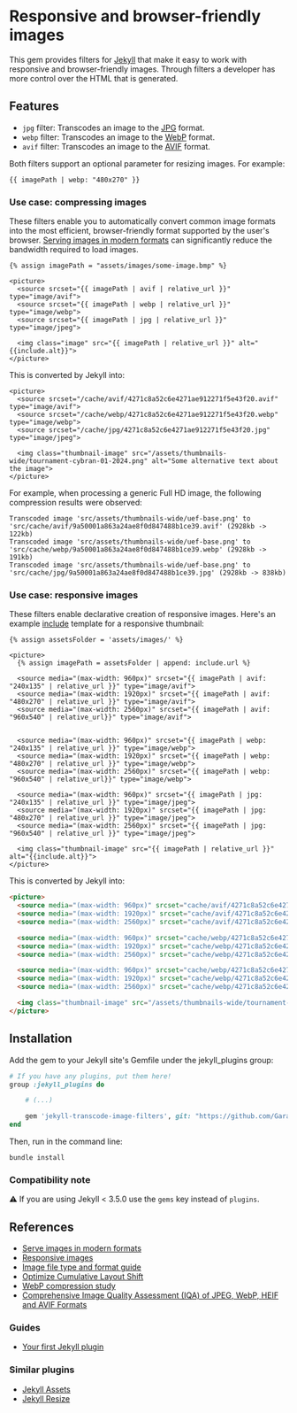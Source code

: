 # Responsive and browser-friendly images

This gem provides filters for [Jekyll](https://jekyllrb.com/) that make it easy to work with responsive and browser-friendly images. Through filters a developer has more control over the HTML that is generated.

## Features

- `jpg` filter: Transcodes an image to the [JPG](https://en.wikipedia.org/wiki/JPEG) format.
- `webp` filter: Transcodes an image to the [WebP](https://en.wikipedia.org/wiki/WebP) format.
- `avif` filter: Transcodes an image to the [AVIF](https://en.wikipedia.org/wiki/AVIF) format.
  
Both filters support an optional parameter for resizing images. For example:

```liquid
{{ imagePath | webp: "480x270" }}
```

### Use case: compressing images

These filters enable you to automatically convert common image formats into the most efficient, browser-friendly format supported by the user's browser. [Serving images in modern formats](https://developer.chrome.com/docs/lighthouse/performance/uses-webp-images/) can significantly reduce the bandwidth required to load images.

```liquid
{% assign imagePath = "assets/images/some-image.bmp" %}

<picture>
  <source srcset="{{ imagePath | avif | relative_url }}" type="image/avif">
  <source srcset="{{ imagePath | webp | relative_url }}" type="image/webp">
  <source srcset="{{ imagePath | jpg | relative_url }}" type="image/jpeg">

  <img class="image" src="{{ imagePath | relative_url }}" alt="{{include.alt}}">
</picture>
```

This is converted by Jekyll into:

```liquid
<picture>
  <source srcset="/cache/avif/4271c8a52c6e4271ae912271f5e43f20.avif" type="image/avif">
  <source srcset="/cache/webp/4271c8a52c6e4271ae912271f5e43f20.webp" type="image/webp">
  <source srcset="/cache/jpg/4271c8a52c6e4271ae912271f5e43f20.jpg" type="image/jpeg">

  <img class="thumbnail-image" src="/assets/thumbnails-wide/tournament-cybran-01-2024.png" alt="Some alternative text about the image">
</picture>
```

For example, when processing a generic Full HD image, the following compression results were observed:

```
Transcoded image 'src/assets/thumbnails-wide/uef-base.png' to 'src/cache/avif/9a50001a863a24ae8f0d847488b1ce39.avif' (2928kb -> 122kb)
Transcoded image 'src/assets/thumbnails-wide/uef-base.png' to 'src/cache/webp/9a50001a863a24ae8f0d847488b1ce39.webp' (2928kb -> 191kb)
Transcoded image 'src/assets/thumbnails-wide/uef-base.png' to 'src/cache/jpg/9a50001a863a24ae8f0d847488b1ce39.jpg' (2928kb -> 838kb)
```

### Use case: responsive images

These filters enable declarative creation of responsive images. Here's an example [include](https://jekyllrb.com/docs/includes/) template for a responsive thumbnail:

```liquid
{% assign assetsFolder = 'assets/images/' %}

<picture>
  {% assign imagePath = assetsFolder | append: include.url %}
  
  <source media="(max-width: 960px)" srcset="{{ imagePath | avif: "240x135" | relative_url }}" type="image/avif">
  <source media="(max-width: 1920px)" srcset="{{ imagePath | avif: "480x270" | relative_url }}" type="image/avif">
  <source media="(max-width: 2560px)" srcset="{{ imagePath | avif: "960x540" | relative_url}}" type="image/avif">


  <source media="(max-width: 960px)" srcset="{{ imagePath | webp: "240x135" | relative_url }}" type="image/webp">
  <source media="(max-width: 1920px)" srcset="{{ imagePath | webp: "480x270" | relative_url }}" type="image/webp">
  <source media="(max-width: 2560px)" srcset="{{ imagePath | webp: "960x540" | relative_url}}" type="image/webp">

  <source media="(max-width: 960px)" srcset="{{ imagePath | jpg: "240x135" | relative_url }}" type="image/jpeg">
  <source media="(max-width: 1920px)" srcset="{{ imagePath | jpg: "480x270" | relative_url }}" type="image/jpeg">
  <source media="(max-width: 2560px)" srcset="{{ imagePath | jpg: "960x540" | relative_url }}" type="image/jpeg">

  <img class="thumbnail-image" src="{{ imagePath | relative_url }}" alt="{{include.alt}}">
</picture>
```

This is converted by Jekyll into:

```html
<picture>
  <source media="(max-width: 960px)" srcset="cache/avif/4271c8a52c6e4271ae912271f5e43f20-240x135.avif" type="image/avif">
  <source media="(max-width: 1920px)" srcset="cache/avif/4271c8a52c6e4271ae912271f5e43f20-480x270.avif" type="image/avif">
  <source media="(max-width: 2560px)" srcset="cache/avif/4271c8a52c6e4271ae912271f5e43f20-960x540.avif" type="image/avif">

  <source media="(max-width: 960px)" srcset="cache/webp/4271c8a52c6e4271ae912271f5e43f20-240x135.webp" type="image/webp">
  <source media="(max-width: 1920px)" srcset="cache/webp/4271c8a52c6e4271ae912271f5e43f20-480x270.webp" type="image/webp">
  <source media="(max-width: 2560px)" srcset="cache/webp/4271c8a52c6e4271ae912271f5e43f20-960x540.webp" type="image/webp">

  <source media="(max-width: 960px)" srcset="cache/webp/4271c8a52c6e4271ae912271f5e43f20-240x135.webp" type="image/jpeg">
  <source media="(max-width: 1920px)" srcset="cache/webp/4271c8a52c6e4271ae912271f5e43f20-480x270.webp" type="image/jpeg">
  <source media="(max-width: 2560px)" srcset="cache/webp/4271c8a52c6e4271ae912271f5e43f20-960x540.webp" type="image/jpeg">

  <img class="thumbnail-image" src="/assets/thumbnails-wide/tournament-cybran-01-2024.png" alt="Some alternative text about the image">
</picture>
```

## Installation

Add the gem to your Jekyll site's Gemfile under the jekyll_plugins group:

```ruby
# If you have any plugins, put them here!
group :jekyll_plugins do

    # (...)

    gem 'jekyll-transcode-image-filters', git: "https://github.com/Garanas/jekyll-transcode-image-filters"
end
```

Then, run in the command line:

```
bundle install
```

### Compatibility note

:warning: If you are using Jekyll < 3.5.0 use the `gems` key instead of `plugins`.

## References

- [Serve images in modern formats](https://developer.chrome.com/docs/lighthouse/performance/uses-webp-images/)
- [Responsive images](https://developer.mozilla.org/en-US/docs/Web/HTML/Responsive_images)
- [Image file type and format guide](https://developer.mozilla.org/en-US/docs/Web/Media/Formats/Image_types)
- [Optimize Cumulative Layout Shift](https://web.dev/articles/optimize-cls)
- [WebP compression study](https://developers.google.com/speed/webp/docs/webp_study)
- [Comprehensive Image Quality Assessment (IQA) of JPEG, WebP, HEIF and AVIF Formats](https://osf.io/preprints/osf/ud7w4)

### Guides

- [Your first Jekyll plugin](https://perseus333.github.io/blog/jekyll-first-plugin)

### Similar plugins

- [Jekyll Assets](https://github.com/envygeeks/jekyll-assets)
- [Jekyll Resize](https://github.com/MichaelCurrin/jekyll-resize)
